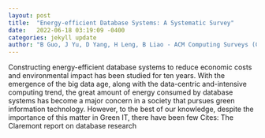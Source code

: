 ```yaml
---
layout: post
title:  "Energy-efficient Database Systems: A Systematic Survey"
date:   2022-06-18 03:19:09 -0400
categories: jekyll update
author: "B Guo, J Yu, D Yang, H Leng, B Liao - ACM Computing Surveys (CSUR), 2022"
---
```

Constructing energy-efficient database systems to reduce economic costs and environmental impact has been studied for ten years. With the emergence of the big data age, along with the data-centric and-intensive computing trend, the great amount of energy consumed by database systems has become a major concern in a society that pursues green information technology. However, to the best of our knowledge, despite the importance of this matter in Green IT, there have been few 
Cites: The Claremont report on database research